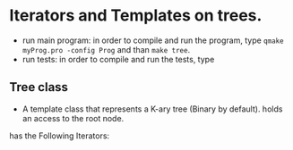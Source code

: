 # Iterators and Templates on trees.
- run main program: in order to compile and run the program, type `qmake myProg.pro -config Prog` and than `make tree`.
- run tests: in order to compile and run the tests, type 

## Tree class
- A template class that represents a K-ary tree (Binary by default).
holds an access to the root node.

has the Following Iterators:
 

